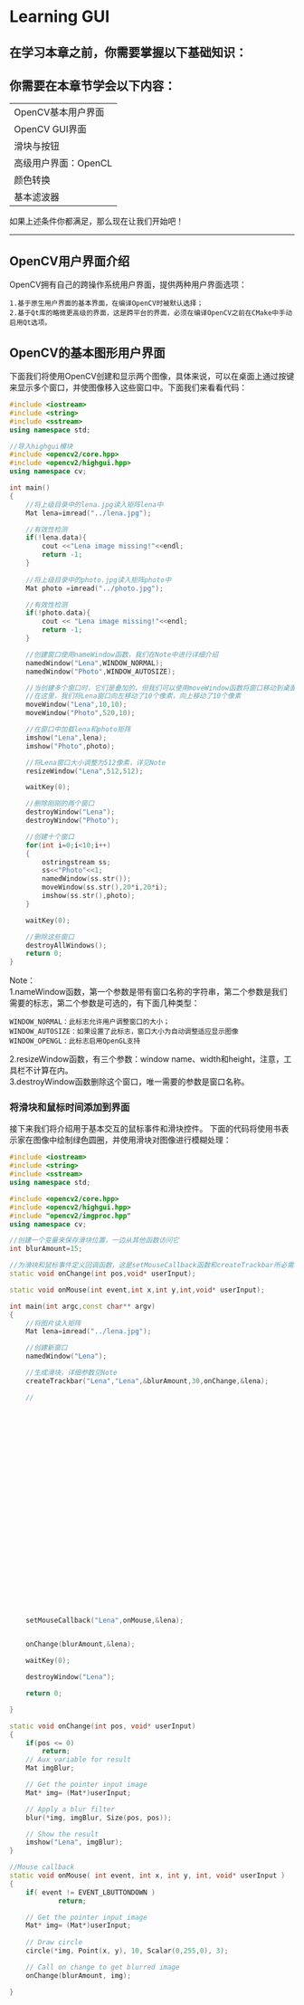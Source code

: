 # Learning GUI
## 在学习本章之前，你需要掌握以下基础知识：  

## 你需要在本章节学会以下内容：
||
|---|
|OpenCV基本用户界面|
|OpenCV GUI界面|
|滑块与按钮|
|高级用户界面：OpenCL|
|颜色转换|
|基本滤波器|

如果上述条件你都满足，那么现在让我们开始吧！

---
## OpenCV用户界面介绍
OpenCV拥有自己的跨操作系统用户界面，提供两种用户界面选项：

    1.基于原生用户界面的基本界面，在编译OpenCV时被默认选择；
    2.基于Qt库的略微更高级的界面，这是跨平台的界面，必须在编译OpenCV之前在CMake中手动启用Qt选项。
## OpenCV的基本图形用户界面
下面我们将使用OpenCV创建和显示两个图像，具体来说，可以在桌面上通过按键来显示多个窗口，并使图像移入这些窗口中。下面我们来看看代码：
```c++
#include <iostream>
#include <string>
#include <sstream>
using namespace std;

//导入highgui模块
#include <opencv2/core.hpp>
#include <opencv2/highgui.hpp>
using namespace cv;

int main()
{
    //将上级目录中的lena.jpg读入矩阵lena中
    Mat lena=imread("../lena.jpg");

    //有效性检测
    if(!lena.data){
        cout <<"Lena image missing!"<<endl;
        return -1;
    }
    
    //将上级目录中的photo.jpg读入矩阵photo中
    Mat photo =imread("../photo.jpg");

    //有效性检测
    if(!photo.data){
        cout << "Lena image missing!"<<endl;
        return -1;
    }

    //创建窗口使用nameWindow函数，我们在Note中进行详细介绍
    namedWindow("Lena",WINDOW_NORMAL);
    namedWindow("Photo",WINDOW_AUTOSIZE);

    //当创建多个窗口时，它们是叠加的，但我们可以使用moveWindow函数将窗口移动到桌面的任何区域
    //在这里，我们将Lena窗口向左移动了10个像素，向上移动了10个像素
    moveWindow("Lena",10,10);
    moveWindow("Photo",520,10);

    //在窗口中加载lena和photo矩阵
    imshow("Lena",lena);
    imshow("Photo",photo);

    //将Lena窗口大小调整为512像素，详见Note
    resizeWindow("Lena",512,512);

    waitKey(0);

    //删除刚刚的两个窗口
    destroyWindow("Lena");
    destroyWindow("Photo");

    //创建十个窗口
    for(int i=0;i<10;i++)
    {
        ostringstream ss;
        ss<<"Photo"<<1;
        namedWindow(ss.str());
        moveWindow(ss.str(),20*i,20*i);
        imshow(ss.str(),photo);
    }

    waitKey(0);

    //删除这些窗口
    destroyAllWindows();
    return 0;
}
```
Note：  
1.nameWindow函数，第一个参数是带有窗口名称的字符串，第二个参数是我们需要的标志，第二个参数是可选的，有下面几种类型：

    WINDOW_NORMAL：此标志允许用户调整窗口的大小；
    WINDOW_AUTOSIZE：如果设置了此标志，窗口大小为自动调整适应显示图像
    WINDOW_OPENGL：此标志启用OpenGL支持

2.resizeWindow函数，有三个参数：window name、width和height，注意，工具栏不计算在内。  
3.destroyWindow函数删除这个窗口，唯一需要的参数是窗口名称。  

### 将滑块和鼠标时间添加到界面
接下来我们将介绍用于基本交互的鼠标事件和滑块控件。
下面的代码将使用书表示家在图像中绘制绿色圆圈，并使用滑块对图像进行模糊处理：
```c++
#include <iostream>
#include <string>
#include <sstream>
using namespace std;

#include <opencv2/core.hpp>
#include <opencv2/highgui.hpp>
#include "opencv2/imgproc.hpp"
using namespace cv;

//创建一个变量来保存滑块位置，一边从其他函数访问它
int blurAmount=15;

//为滑块和鼠标事件定义回调函数，这是setMouseCallback函数和createTrackbar所必需的
static void onChange(int pos,void* userInput);

static void onMouse(int event,int x,int y,int,void* userInput);

int main(int argc,const char** argv)
{
    //将图片读入矩阵
    Mat lena=imread("../lena.jpg");

    //创建新窗口
    namedWindow("Lena");

    //生成滑块，详细参数见Note
    createTrackbar("Lena","Lena",&blurAmount,30,onChange,&lena);

    //


























    
    setMouseCallback("Lena",onMouse,&lena);


    onChange(blurAmount,&lena);

    waitKey(0);

    destroyWindow("Lena");

    return 0;

}

static void onChange(int pos, void* userInput)
{
	if(pos <= 0)
		return;
	// Aux variable for result
	Mat imgBlur;

	// Get the pointer input image
	Mat* img= (Mat*)userInput;

	// Apply a blur filter
	blur(*img, imgBlur, Size(pos, pos));	

	// Show the result
	imshow("Lena", imgBlur);
}

//Mouse callback
static void onMouse( int event, int x, int y, int, void* userInput )
{
	if( event != EVENT_LBUTTONDOWN )
	        return;

	// Get the pointer input image
	Mat* img= (Mat*)userInput;
	
	// Draw circle
	circle(*img, Point(x, y), 10, Scalar(0,255,0), 3);

	// Call on change to get blurred image
	onChange(blurAmount, img);

}

